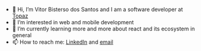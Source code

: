 - 👋 Hi, I’m Vitor Bisterso dos Santos and I am a software developer at [Topaz](https://www.topazevolution.com/)
- 👀 I’m interested in web and mobile development
- 🌱 I’m currently learning more and more about react and its ecosystem in general
- 📫 How to reach me: [LinkedIn](https://www.linkedin.com/in/vitorbisterso/) and [email](mailto:vitorbisterso@gmail.com)
